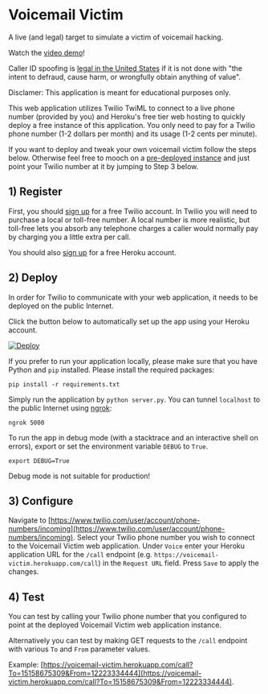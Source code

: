 Voicemail Victim
===

A live (and legal) target to simulate a victim of voicemail hacking.

Watch the [video demo](https://youtu.be/7TVPsbk7ciM)!

Caller ID spoofing is [legal in the United States](http://www.spoofcard.com/blog/2012/12/14/the-verdict-is-in-appeals-court-rules-non-harmful-caller-id-spoofing-is-legal/) if it is not done with "the intent to defraud, cause harm, or wrongfully obtain anything of value".

Disclamer: This application is meant for educational purposes only.

This web application utilizes Twilio TwiML to connect to a live phone number (provided by you) and Heroku's free tier web hosting to quickly deploy a free instance of this application.  You only need to pay for a Twilio phone number (1-2 dollars per month) and its usage (1-2 cents per minute).

If you want to deploy and tweak your own voicemail victim follow the steps below.  Otherwise feel free to mooch on a [pre-deployed instance](https://voicemail-victim.herokuapp.com/configure) and just point your Twilio number at it by jumping to Step 3 below.

## 1) Register

First, you should [sign up](https://www.twilio.com/try-twilio) for a free Twilio account.  In Twilio you will need to purchase a local or toll-free number.  A local number is more realistic, but toll-free lets you absorb any telephone charges a caller would normally pay by charging you a little extra per call.

You should also [sign up](https://signup.heroku.com/) for a free Heroku account.

## 2) Deploy

In order for Twilio to communicate with your web application, it needs to be deployed on the public Internet.

Click the button below to automatically set up the app using your Heroku account.

[![Deploy](https://www.herokucdn.com/deploy/button.png)](https://heroku.com/deploy)

If you prefer to run your application locally, please make sure that you have Python and `pip` installed. Please install the required packages:

    pip install -r requirements.txt

Simply run the application by `python server.py`.  You can tunnel `localhost` to the public Internet using [ngrok](https://ngrok.com/): 

    ngrok 5000

To run the app in debug mode (with a stacktrace and an interactive shell on errors), export or set the environment variable `DEBUG` to `True`.

    export DEBUG=True

Debug mode is not suitable for production!

## 3) Configure

Navigate to [https://www.twilio.com/user/account/phone-numbers/incoming](https://www.twilio.com/user/account/phone-numbers/incoming).  Select your Twilio phone number you wish to connect to the Voicemail Victim web application.  Under `Voice` enter your Heroku application URL for the `/call` endpoint (e.g. `https://voicemail-victim.herokuapp.com/call`) in the `Request URL` field.  Press `Save` to apply the changes.

## 4) Test

You can test by calling your Twilio phone number that you configured to point at the deployed Voicemail Victim web application instance.

Alternatively you can test by making GET requests to the `/call` endpoint with various `To` and `From` parameter values.

Example: [https://voicemail-victim.herokuapp.com/call?To=15158675309&From=12223334444](https://voicemail-victim.herokuapp.com/call?To=15158675309&From=12223334444).
